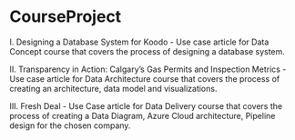 # CourseProject

I. Designing a Database System for Koodo - Use case article for Data Concept course that covers the process of designing a database system.

II. Transparency in Action: Calgary’s Gas Permits and Inspection Metrics - Use case article for Data Architecture course that covers the process of creating an architecture, data model and visualizations.

III. Fresh Deal - Use Case article for Data Delivery course that covers the process of creating a Data Diagram, Azure Cloud architecture, Pipeline design for the chosen company.
